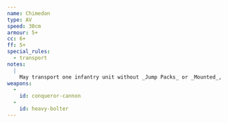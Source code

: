 ```yaml
---
name: Chimedon
type: AV
speed: 30cm
armour: 5+
cc: 6+
ff: 5+
special_rules:
  - transport
notes:
  |
    May transport one infantry unit without _Jump Packs_ or _Mounted_, expect for Praetorian Combat Servitor and Rapier units.
weapons:
  -
    id: conqueror-cannon
  -
    id: heavy-bolter
---
```

